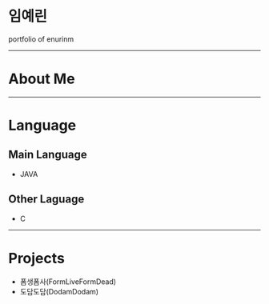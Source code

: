 # 임예린
portfolio of enurinm

***

# About Me

***

# Language  
## Main Language
- JAVA
## Other Laguage
- C

***

# Projects
- 폼생폼사(FormLiveFormDead)
- 도담도담(DodamDodam)

